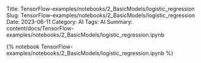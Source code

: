 Title: TensorFlow-examples/notebooks/2_BasicModels/logistic_regression
Slug: TensorFlow-examples/notebooks/2_BasicModels/logistic_regression
Date: 2023-06-11
Category: AI
Tags: AI
Summary: content/docs/TensorFlow-examples/notebooks/2_BasicModels/logistic_regression.ipynb

{% notebook TensorFlow-examples/notebooks/2_BasicModels/logistic_regression.ipynb %}